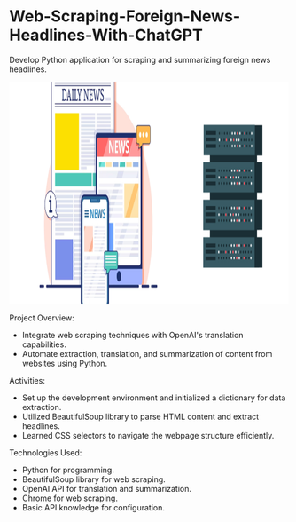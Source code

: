 # Web-Scraping-Foreign-News-Headlines-With-ChatGPT
Develop Python application for scraping and summarizing foreign news headlines.

<img src = "https://github.com/dhwani123s/gifs/blob/main/Scraping-News-from-News-Sites-Easily-Full-Guide.jpeg" width = 1000 height = 400/>

Project Overview: 
   - Integrate web scraping techniques with OpenAI's translation capabilities.
   - Automate extraction, translation, and summarization of content from websites using Python.

Activities:
   - Set up the development environment and initialized a dictionary for data extraction.
   - Utilized BeautifulSoup library to parse HTML content and extract headlines.
   - Learned CSS selectors to navigate the webpage structure efficiently.

Technologies Used:
  - Python for programming.
  - BeautifulSoup library for web scraping.
  - OpenAI API for translation and summarization.
  - Chrome for web scraping.
  - Basic API knowledge for configuration.
